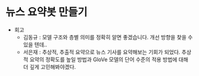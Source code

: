 # 뉴스 요약봇 만들기

- 회고
  - 김동규 : 모델 구조와 층별 의미를 정확히 알면 좋겠습니다. 개선 방향을 찾을 수 있을 텐데..
  - 서은재 : 추상적, 추출적 요약으로 뉴스 기사를 요약해보는 기회가 되었다. 추상적 요약의 정확도를 높일 방법과 GloVe 모델의 단어 수준의 적용 방법에 대해 더 깊게 고민해봐야겠다.
